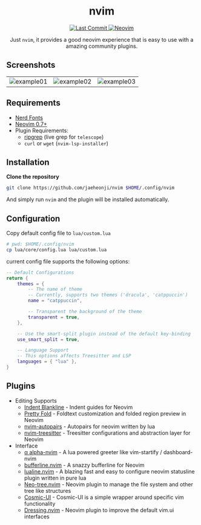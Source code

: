 <h1 align="center">nvim</h1>

<div align="center">
    <p>
        <a href="https://github.com/jaeheonji/nvim/pulse">
            <img alt="Last Commit" src="https://img.shields.io/github/last-commit/jaeheonji/nvim?logo=github&style=flat-square"/>
        </a>
        <a href="https://github.com/neovim/neovim">
            <img alt="Neovim" src="https://img.shields.io/badge/neovim-0.7%2B-green?style=flat-square&logo=neovim"/>
        </a>
    </p>
</div>

<p align="center">
Just <code>nvim</code>, it provides a good neovim experience that is easy to use with a amazing community plugins.
</p>

## Screenshots

|                                                                                                                     |                                                                                                                     |                                                                                                                     |
|---------------------------------------------------------------------------------------------------------------------|---------------------------------------------------------------------------------------------------------------------|---------------------------------------------------------------------------------------------------------------------|
| ![example01](https://user-images.githubusercontent.com/32578710/167192342-38865597-ed46-480b-8f30-9211ead925f9.png) | ![example02](https://user-images.githubusercontent.com/32578710/167192639-99e241a7-7f4e-4bd6-b1ca-18a69ae28cad.png) | ![example03](https://user-images.githubusercontent.com/32578710/167192657-186790cf-dd7d-435f-8929-08cbc5888ebf.png) |

## Requirements

* [Nerd Fonts](https://github.com/ryanoasis/nerd-fonts)
* [Neovim 0.7+](https://github.com/neovim/neovim)
* Plugin Requirements:
    * [ripgrep](https://github.com/BurntSushi/ripgrep) (live grep for `telescope`)
    * `curl` or `wget` (`nvim-lsp-installer`)

## Installation

**Clone the repository**

```bash
git clone https://github.com/jaeheonji/nvim $HOME/.config/nvim
```

And simply run `nvim` and the plugin will be installed automatically.

## Configuration

Copy default config file to `lua/custom.lua`

```bash
# pwd: $HOME/.config/nvim
cp lua/core/config.lua lua/custom.lua
```

current config file supports the following options:

```lua
-- Default Configurations
return {
    themes = {
        -- The name of theme
        -- Currently, supports two themes ('dracula', 'catppuccin')
        name = "catppuccin",

        -- Transparent the background of the theme
        transparent = true,
    },

    -- Use the smart-split plugin instead of the default key-binding
    use_smart_split = true,

    -- Language Support
    -- This options affects Treesitter and LSP
    languages = { "lua" },
}
```

## Plugins

* Editing Supports
    * [Indent Blankline](https://github.com/lukas-reineke/indent-blankline.nvim) - Indent guides for Neovim
    * [Pretty Fold](https://github.com/anuvyklack/pretty-fold.nvim) - Foldtext customization and folded region preview in Neovim
    * [nvim-autopairs](https://github.com/windwp/nvim-autopairs) - Autopairs for neovim written by lua
    * [nvim-treesitter](https://github.com/nvim-treesitter/nvim-treesitter) - Treesitter configurations and abstraction layer for Neovim
* Interface
    * [α alpha-nvim](https://github.com/goolord/alpha-nvim) - A lua powered greeter like vim-startify / dashboard-nvim
    * [bufferline.nvim](https://github.com/akinsho/bufferline.nvim) - A snazzy bufferline for Neovim
    * [lualine.nvim](https://github.com/nvim-lualine/lualine.nvim) - A blazing fast and easy to configure neovim statusline plugin written in pure lua
    * [Neo-tree.nvim](https://github.com/nvim-neo-tree/neo-tree.nvim) - Neovim plugin to manage the file system and other tree like structures
    * [Cosmic-UI](https://github.com/CosmicNvim/cosmic-ui) - Cosmic-UI is a simple wrapper around specific vim functionality
    * [Dressing.nvim](https://github.com/stevearc/dressing.nvim) - Neovim plugin to improve the default vim.ui interfaces
